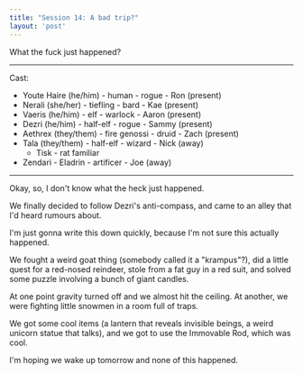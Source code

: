 ```yaml
---
title: "Session 14: A bad trip?"
layout: 'post'
---
```


What the fuck just happened?

---

Cast:

* Youte Haire (he/him) - human - rogue - Ron (present)
* Nerali (she/her) - tiefling - bard - Kae (present)
* Vaeris (he/him) - elf - warlock - Aaron (present)
* Dezri (he/him) - half-elf - rogue - Sammy (present)
* Aethrex (they/them) - fire genossi - druid - Zach (present)
* Tala (they/them) - half-elf - wizard - Nick (away)
    * Tisk - rat familiar
* Zendari - Eladrin - artificer - Joe (away)

---

Okay, so, I don't know what the heck just happened.

We finally decided to follow Dezri's anti-compass, and came to an alley that I'd heard rumours about.

I'm just gonna write this down quickly, because I'm not sure this actually happened.

We fought a weird goat thing (somebody called it a "krampus"?), did a little quest for a red-nosed reindeer, stole from a fat guy in a red suit, and solved some puzzle involving a bunch of giant candles.

At one point gravity turned off and we almost hit the ceiling. At another, we were fighting little snowmen in a room full of traps.

We got some cool items (a lantern that reveals invisible beings, a weird unicorn statue that talks), and we got to use the Immovable Rod, which was cool.

I'm hoping we wake up tomorrow and none of this happened.
